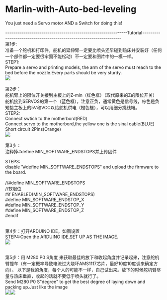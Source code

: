 # Marlin-with-Auto-bed-leveling
You just need a Servo motor AND a Switch for doing this!



-------------------------------------------------------------Tutorial-------------------------------------------------------------------<br/>
第1步:<br/>准备一个舵机和打印件，舵机的延伸臂一定要比喷头还早碰到热床并安装好（任何一个部件都一定要很牢固不能松动）不一定要和图片中的一模一样。<br/>
STEP1:<br/>Prepare a servo and printing models, the arm of the servo must reach to the bed before the nozzle.Every parts should be very sturdy.<br/>
![](https://github.com/Charkim-Pun/IMAGES/blob/master/1.png?raw=true)<br/><br/>
第2步：<br/>舵机臂上的限位开关接到主板上的Z-min（红色框）（取代原来的Z的限位开关）<br/>
       舵机接到SERVOS的第一个（蓝色框），注意正负，通常黄色是信号线，棕色是负<br/>
       短接主板上的5V和VCC以给舵机供电（橙色框），可以用细分跳线帽。<br/>
STEP2:<br/>
   Connect swtich to the motherbord(RED)<br/>
   Connect servo to the motherbord,the yellow one is the sinal cable(BLUE)<br/>
   Short circuit 2Pins(Orange)<br/>
   ![](https://github.com/Charkim-Pun/IMAGES/blob/master/2.png?raw=true)<br/><br/>
第3步：<br/>
注释掉#define MIN_SOFTWARE_ENDSTOPS并上传固件<br/>

STEP3:<br/>
disable "#define MIN_SOFTWARE_ENDSTOPS" and upload the firmware to the board.<br/><br/>
  //#define MIN_SOFTWARE_ENDSTOPS<br/>
  //软限位<br/>
  #if ENABLED(MIN_SOFTWARE_ENDSTOPS)<br/>
    #define MIN_SOFTWARE_ENDSTOP_X<br/>
    #define MIN_SOFTWARE_ENDSTOP_Y<br/>
    #define MIN_SOFTWARE_ENDSTOP_Z<br/>
  #endif<br/><br/>
  
第4步：打开ARDUINO IDE，如图设置<br/>
STEP4:Open the ARDUINO IDE,SET UP AS THE IMAGE.<br/>
![](https://github.com/Charkim-Pun/IMAGES/blob/master/4.png?raw=true)<br/><br/>

第5步：用    M280 P0 S角度   来获取最佳的放下和收起角度并记录起来，注意舵机臂撞车（有一定概率导致电流过大烧坏AMS1117芯片，最好10度10度调来确定方向）。
以下是我的角度，每个人的可能不一样，自己试出来。放下的时候舵机臂尽量与热床垂直，收起的话就不要低于喷头就行了。<br/>
Send M280 P0 S"degree" to get the best degree of laying down and packing up.Just like the image<br/>
![](https://github.com/Charkim-Pun/IMAGES/blob/master/51.png?raw=true)![](https://github.com/Charkim-Pun/IMAGES/blob/master/52.png?raw=true)
